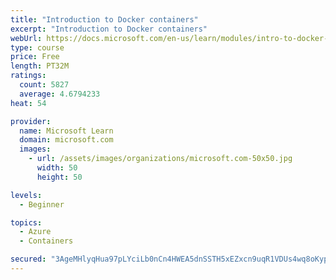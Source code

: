 ```yaml
---
title: "Introduction to Docker containers"
excerpt: "Introduction to Docker containers"
webUrl: https://docs.microsoft.com/en-us/learn/modules/intro-to-docker-containers/
type: course
price: Free
length: PT32M
ratings:
  count: 5827
  average: 4.6794233
heat: 54

provider:
  name: Microsoft Learn
  domain: microsoft.com
  images:
    - url: /assets/images/organizations/microsoft.com-50x50.jpg
      width: 50
      height: 50

levels:
  - Beginner

topics:
  - Azure
  - Containers

secured: "3AgeMHlyqHua97pLYciLb0nCn4HWEA5dnSSTH5xEZxcn9uqR1VDUs4wq8oKypLawTiEkVRUSaSm2Vlb28rHi9c14pQlovMoCOzJCoLFCyLADeUZ3gjwcLmME5MhGIpm8tiaTDUQLSLeTvrPP6AQyXFFCP3EeNk1F1jzJU31euptKr96bQYVPLzleUopNnoR0MdIVyBrXrMc/l0YqV1XslOk0eeaRzelAQUtz5UvbQCPY0CHSCAEAc2evblCXHimiJyJ3ikWVPm6NdnFsyDS1SGaOW23Pkh7gYKh/O0latJa8lOSwgNwrGGmrk3tmJNmPtbAFA9vvU3ggn29REHUIZGgeWRR+AVlT4o9SMLHb7Fe8s+gFpwGLo67/uJrWJH1e3ldjgKGJTJAuoFWWGdBtZVtPjQ70nTizfGjLLZP9/yM=;XxV2uHwsr/WcFvDjem/waA=="
---
```


